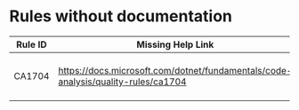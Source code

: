# Rules without documentation

Rule ID | Missing Help Link | Title |
--------|-------------------|-------|
CA1704 | <https://docs.microsoft.com/dotnet/fundamentals/code-analysis/quality-rules/ca1704> | Identifiers should be spelled correctly |
